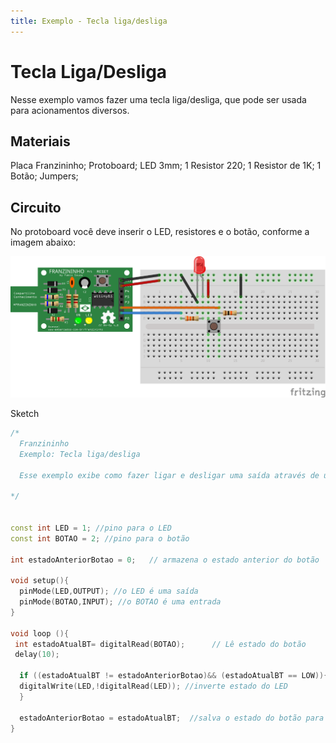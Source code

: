 ```yaml
---
title: Exemplo - Tecla liga/desliga
---
```


# Tecla Liga/Desliga

Nesse exemplo vamos fazer uma tecla liga/desliga, que pode ser usada para acionamentos diversos.

## Materiais

Placa Franzininho; Protoboard; LED 3mm; 1 Resistor 220; 1 Resistor de 1K; 1 Botão; Jumpers;

## Circuito

No protoboard você deve inserir o LED, resistores e o botão, conforme a imagem abaixo:

![](../../.gitbook/assets/image1%20%287%29.png)

Sketch

```cpp
/*
  Franzininho
  Exemplo: Tecla liga/desliga

  Esse exemplo exibe como fazer ligar e desligar uma saída através de uma tecla

*/


const int LED = 1; //pino para o LED
const int BOTAO = 2; //pino para o botão

int estadoAnteriorBotao = 0;   // armazena o estado anterior do botão

void setup(){
  pinMode(LED,OUTPUT); //o LED é uma saída
  pinMode(BOTAO,INPUT); //o BOTAO é uma entrada
}

void loop (){
 int estadoAtualBT= digitalRead(BOTAO);      // Lê estado do botão
 delay(10);

  if ((estadoAtualBT != estadoAnteriorBotao)&& (estadoAtualBT == LOW)){       //Se o botão foi pressionado e o seu estado mudou
  digitalWrite(LED,!digitalRead(LED)); //inverte estado do LED
  }

  estadoAnteriorBotao = estadoAtualBT;  //salva o estado do botão para comparar na próxima leitura
}
```

